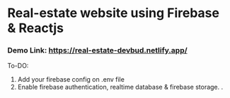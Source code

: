 # Real-estate website using Firebase & Reactjs 

### Demo Link: https://real-estate-devbud.netlify.app/
To-DO:

1. Add your firebase config on .env file
2. Enable firebase authentication, realtime database & firebase storage.
.
